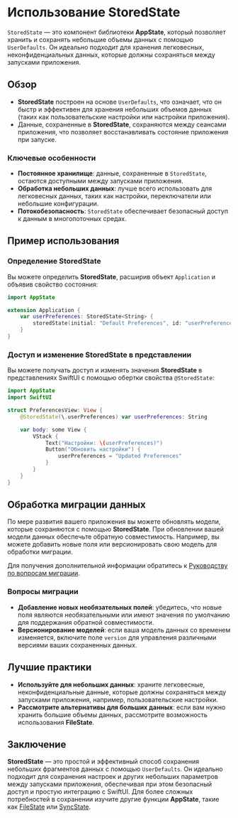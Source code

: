 # Использование StoredState

`StoredState` — это компонент библиотеки **AppState**, который позволяет хранить и сохранять небольшие объемы данных с помощью `UserDefaults`. Он идеально подходит для хранения легковесных, неконфиденциальных данных, которые должны сохраняться между запусками приложения.

## Обзор

- **StoredState** построен на основе `UserDefaults`, что означает, что он быстр и эффективен для хранения небольших объемов данных (таких как пользовательские настройки или настройки приложения).
- Данные, сохраненные в **StoredState**, сохраняются между сеансами приложения, что позволяет восстанавливать состояние приложения при запуске.

### Ключевые особенности

- **Постоянное хранилище**: данные, сохраненные в `StoredState`, остаются доступными между запусками приложения.
- **Обработка небольших данных**: лучше всего использовать для легковесных данных, таких как настройки, переключатели или небольшие конфигурации.
- **Потокобезопасность**: `StoredState` обеспечивает безопасный доступ к данным в многопоточных средах.

## Пример использования

### Определение StoredState

Вы можете определить **StoredState**, расширив объект `Application` и объявив свойство состояния:

```swift
import AppState

extension Application {
    var userPreferences: StoredState<String> {
        storedState(initial: "Default Preferences", id: "userPreferences")
    }
}
```

### Доступ и изменение StoredState в представлении

Вы можете получать доступ и изменять значения **StoredState** в представлениях SwiftUI с помощью обертки свойства `@StoredState`:

```swift
import AppState
import SwiftUI

struct PreferencesView: View {
    @StoredState(\.userPreferences) var userPreferences: String

    var body: some View {
        VStack {
            Text("Настройки: \(userPreferences)")
            Button("Обновить настройки") {
                userPreferences = "Updated Preferences"
            }
        }
    }
}
```

## Обработка миграции данных

По мере развития вашего приложения вы можете обновлять модели, которые сохраняются с помощью **StoredState**. При обновлении вашей модели данных обеспечьте обратную совместимость. Например, вы можете добавить новые поля или версионировать свою модель для обработки миграции.

Для получения дополнительной информации обратитесь к [Руководству по вопросам миграции](migration-considerations.md).

### Вопросы миграции

- **Добавление новых необязательных полей**: убедитесь, что новые поля являются необязательными или имеют значения по умолчанию для поддержания обратной совместимости.
- **Версионирование моделей**: если ваша модель данных со временем изменяется, включите поле `version` для управления различными версиями ваших сохраненных данных.

## Лучшие практики

- **Используйте для небольших данных**: храните легковесные, неконфиденциальные данные, которые должны сохраняться между запусками приложения, например, пользовательские настройки.
- **Рассмотрите альтернативы для больших данных**: если вам нужно хранить большие объемы данных, рассмотрите возможность использования **FileState**.

## Заключение

**StoredState** — это простой и эффективный способ сохранения небольших фрагментов данных с помощью `UserDefaults`. Он идеально подходит для сохранения настроек и других небольших параметров между запусками приложения, обеспечивая при этом безопасный доступ и простую интеграцию с SwiftUI. Для более сложных потребностей в сохранении изучите другие функции **AppState**, такие как [FileState](usage-filestate.md) или [SyncState](usage-syncstate.md).
